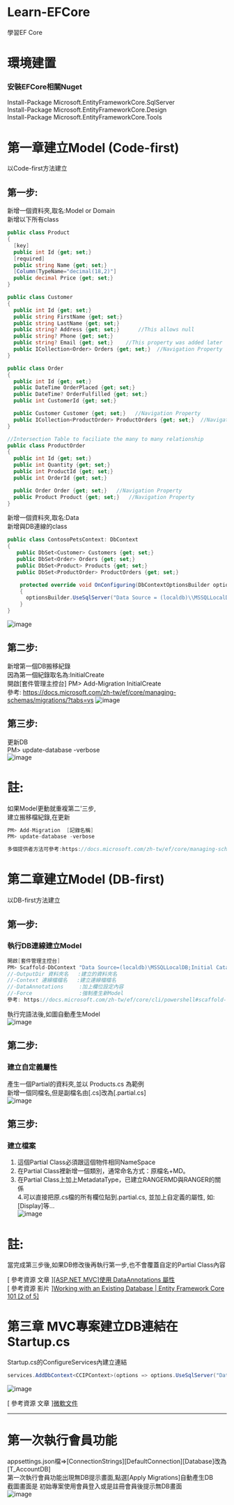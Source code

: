 # Learn-EFCore
學習EF Core


# 環境建置
### 安裝EFCore相關Nuget

Install-Package Microsoft.EntityFrameworkCore.SqlServer   
Install-Package Microsoft.EntityFrameworkCore.Design  
Install-Package Microsoft.EntityFrameworkCore.Tools  


# 第一章建立Model (Code-first)
以Code-first方法建立
## 第一步:
新增一個資料夾,取名:Model or Domain  
新增以下所有class  
```C#
public class Product  
{  
  [key]  
  public int Id {get; set;}  
  [required]  
  public string Name {get; set;}  
  [Column(TypeName="decimal(18,2)"]  
  public decimal Price {get; set;}  
}  

public class Customer  
{  
  public int Id {get; set;}
  public string FirstName {get; set;}
  public string LastName {get; set;}
  public string? Address {get; set;}      //This allows null
  public string? Phone {get; set;}
  public string? Email {get; set;}    //This property was added later
  public ICollection<Order> Orders {get; set;}  //Navigation Property  i.e help internal link to the other class
}

public class Order
{ 
  public int Id {get; set;}
  public DateTime OrderPlaced {get; set;}
  public DateTime? OrderFulfilled {get; set;}
  public int CustomerId {get; set;}

  public Customer Customer {get; set;}   //Navigation Property
  public ICollection<ProductOrder> ProductOrders {get; set;}  //Navigation Property  
}

//Intersection Table to faciliate the many to many relationship
public class ProductOrder
{ 
  public int Id {get; set;}
  public int Quantity {get; set;}
  public int ProductId {get; set;}
  public int OrderId {get; set;}

  public Order Order {get; set;}   //Navigation Property
  public Product Product {get; set;}   //Navigation Property 
}
```
  
新增一個資料夾,取名:Data  
新增與DB連線的class  
  
```C#
public class ContosoPetsContext: DbContext
{ 
   public DbSet<Customer> Customers {get; set;}
   public DbSet<Order> Orders {get; set;}
   public DbSet<Product> Products {get; set;}
   public DbSet<ProductOrder> ProductOrders {get; set;}

    protected override void OnConfiguring(DbContextOptionsBuilder optionsBuilder)
    {
      optionsBuilder.UseSqlServer("Data Source = (localdb)\\MSSQLLocalDB; Initial Catalog = ContosoAppData");
    }
}

```  
![image](https://github.com/Tim-SideProjectOrTool/Learn-EFCore/blob/master/ConsoleApp1/GitImage/%E6%96%B0%E5%A2%9EDBclass.PNG)

## 第二步:
新增第一個DB搬移紀錄  
因為第一個紀錄取名為:InitialCreate  
開啟[套件管理主控台]
PM> Add-Migration  InitialCreate  
參考: https://docs.microsoft.com/zh-tw/ef/core/managing-schemas/migrations/?tabs=vs
![image](https://github.com/Tim-SideProjectOrTool/Learn-EFCore/blob/master/ConsoleApp1/GitImage/Add-Migration%20%20InitialCreate.PNG)  

## 第三步:
更新DB  
PM> update-database -verbose  
![image](https://github.com/Tim-SideProjectOrTool/Learn-EFCore/blob/master/ConsoleApp1/GitImage/update-database%20-verbose.PNG)  

# 註:
如果Model更動就重複第二'三步,  
建立搬移檔紀錄,在更新  
``` C#
PM> Add-Migration  [記錄名稱]  
PM> update-database -verbose  

多個提供者方法可參考:https://docs.microsoft.com/zh-tw/ef/core/managing-schemas/migrations/providers?tabs=vs
```  


# 第二章建立Model (DB-first)
以DB-first方法建立
## 第一步:
### 執行DB連線建立Model
```C#
開啟[套件管理主控台]
PM> Scaffold-DbContext "Data Source=(localdb)\MSSQLLocalDB;Initial Catalog=EFCore;Integrated Security=True" Microsoft.EntityFrameworkCore.SqlServer -OutputDir Models -Context CCIPContext -DataAnnotations -Force
//-OutputDir 資料夾名   :建立的資料夾名
//-Context 連線檔檔名   :建立連線檔檔名
//-DataAnnotations     :加上欄位設定內容
//-Force               :強制產生新Model
參考: https://docs.microsoft.com/zh-tw/ef/core/cli/powershell#scaffold-dbcontext
```
執行完語法後,如圖自動產生Model  
![image](https://github.com/Tim-SideProjectOrTool/Learn-EFCore/blob/master/ConsoleApp1/GitImage/DBFirst%E5%9F%B7%E8%A1%8CScaffold-DbContext%E5%BE%8C%E7%94%A2%E7%94%9F%E7%9A%84Model.PNG)  


## 第二步:
### 建立自定義屬性
產生一個Partial的資料夾,並以 Products.cs 為範例  
新增一個同檔名,但是副檔名由[.cs]改為[.partial.cs]  
![image](https://github.com/Tim-SideProjectOrTool/Learn-EFCore/blob/master/ConsoleApp1/GitImage/DBFirst%E5%BB%BA%E7%AB%8B%E8%87%AA%E5%AE%9A%E7%BE%A9%E5%B1%AC%E6%80%A7.PNG)  


## 第三步:
### 建立檔案
1. 這個Partial Class必須跟這個物件相同NameSpace  
2. 在Partial Class裡新增一個類別，通常命名方式：原檔名+MD。  
3. 在Partial Class上加上MetadataType，已建立RANGERMD與RANGER的關係  
4.可以直接把原.cs檔的所有欄位貼到.partial.cs, 並加上自定義的屬性, 如:[Display]等...  
 ![image](https://github.com/Tim-SideProjectOrTool/Learn-EFCore/blob/master/ConsoleApp1/GitImage/%E5%BB%BA%E7%AB%8B%E8%87%AA%E5%AE%9A%E7%BE%A9%E5%B1%AC%E6%80%A7class.PNG)  

# 註:
當完成第三步後,如果DB修改後再執行第一步,也不會覆蓋自定的Partial Class內容

[ 參考資源 文章 ][[ASP.NET MVC]使用 DataAnnotations 屬性](https://dotblogs.com.tw/chentingw/2016/11/28/235523 "")  
[ 參考資源 影片 ][Working with an Existing Database | Entity Framework Core 101 [2 of 5]](https://www.youtube.com/watch?v=-sftSA9_X-k&list=PLdo4fOcmZ0oX7uTkjYwvCJDG2qhcSzwZ6&index=2 "")  


# 第三章 MVC專案建立DB連結在Startup.cs
Startup.cs的ConfigureServices內建立連結
```C#
services.AddDbContext<CCIPContext>(options => options.UseSqlServer("Data Source=(localdb)\\MSSQLLocalDB;Initial Catalog=EFCore;Integrated Security=True"));
```
![image](https://github.com/Tim-SideProjectOrTool/Learn-EFCore/blob/master/ConsoleApp1/GitImage/mvc%E5%B0%88%E6%A1%88%E5%BB%BA%E7%AB%8Bdb%E9%80%A3%E7%B5%90%E5%9C%A8Startup.cs.png)  


[ 參考資源 文章 ][微軟文件](https://docs.microsoft.com/en-us/ef/core/miscellaneous/connection-strings "")  

------------------------------------------------------------------------------------------------------------
# 第一次執行會員功能
appsettings.json檔=>[ConnectionStrings][DefaultConnection][Database]改為[T_AccountDB]  
第一次執行會員功能出現無DB提示畫面,點選[Apply Migrations]自動產生DB  
截圖畫面是 初始專案使用會員登入或是註冊會員後提示無DB畫面  
![image](https://raw.githubusercontent.com/Tim-SideProjectOrTool/Learn-EFCore/develop/NetCoreMVC/%E6%88%AA%E5%9C%96/%E5%88%9D%E5%A7%8B%E5%B0%88%E6%A1%88%E4%BD%BF%E7%94%A8%E6%9C%83%E5%93%A1%E7%99%BB%E5%85%A5%E6%88%96%E6%98%AF%E8%A8%BB%E5%86%8A%E6%9C%83%E5%93%A1%E5%BE%8C%E6%8F%90%E7%A4%BA%E7%84%A1DB%E7%95%AB%E9%9D%A2.png)  

